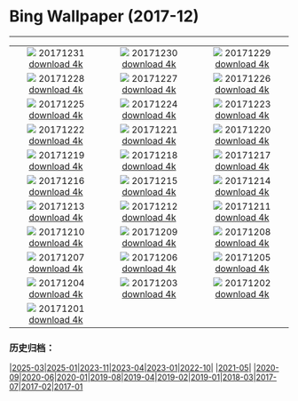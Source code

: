 # Bing Wallpaper (2017-12)
**************
| | | |
| :----: | :----: | :----: |
| ![](https://www.bing.com/az/hprichbg/rb/NordketteNYE_EN-US12870487032_1920x1080.jpg) 20171231 [download 4k](https://www.bing.com/az/hprichbg/rb/NordketteNYE_EN-US12870487032_UHD.jpg) | ![](https://www.bing.com/az/hprichbg/rb/UKThamesBarrier_EN-US8901255344_1920x1080.jpg) 20171230 [download 4k](https://www.bing.com/az/hprichbg/rb/UKThamesBarrier_EN-US8901255344_UHD.jpg) | ![](https://www.bing.com/az/hprichbg/rb/PineZion_EN-US12909890750_1920x1080.jpg) 20171229 [download 4k](https://www.bing.com/az/hprichbg/rb/PineZion_EN-US12909890750_UHD.jpg) |
| ![](https://www.bing.com/az/hprichbg/rb/HawaiiGST_EN-US13793614204_1920x1080.jpg) 20171228 [download 4k](https://www.bing.com/az/hprichbg/rb/HawaiiGST_EN-US13793614204_UHD.jpg) | ![](https://www.bing.com/az/hprichbg/rb/CPNYSnow_EN-US14243356452_1920x1080.jpg) 20171227 [download 4k](https://www.bing.com/az/hprichbg/rb/CPNYSnow_EN-US14243356452_UHD.jpg) | ![](https://www.bing.com/az/hprichbg/rb/GlisGlis_EN-US11460364843_1920x1080.jpg) 20171226 [download 4k](https://www.bing.com/az/hprichbg/rb/GlisGlis_EN-US11460364843_UHD.jpg) |
| ![](https://www.bing.com/az/hprichbg/rb/LaplandAurora_EN-US12070884927_1920x1080.jpg) 20171225 [download 4k](https://www.bing.com/az/hprichbg/rb/LaplandAurora_EN-US12070884927_UHD.jpg) | ![](https://www.bing.com/az/hprichbg/rb/NorthPole_EN-US14115177583_1920x1080.jpg) 20171224 [download 4k](https://www.bing.com/az/hprichbg/rb/NorthPole_EN-US14115177583_UHD.jpg) | ![](https://www.bing.com/az/hprichbg/rb/SFSantaCon_EN-US11072721713_1920x1080.jpg) 20171223 [download 4k](https://www.bing.com/az/hprichbg/rb/SFSantaCon_EN-US11072721713_UHD.jpg) |
| ![](https://www.bing.com/az/hprichbg/rb/RosehipRobin_EN-US10765383343_1920x1080.jpg) 20171222 [download 4k](https://www.bing.com/az/hprichbg/rb/RosehipRobin_EN-US10765383343_UHD.jpg) | ![](https://www.bing.com/az/hprichbg/rb/SolsticeSquirrel_EN-US6551849968_1920x1080.jpg) 20171221 [download 4k](https://www.bing.com/az/hprichbg/rb/SolsticeSquirrel_EN-US6551849968_UHD.jpg) | ![](https://www.bing.com/az/hprichbg/rb/BarHarborCave_EN-US8598700153_1920x1080.jpg) 20171220 [download 4k](https://www.bing.com/az/hprichbg/rb/BarHarborCave_EN-US8598700153_UHD.jpg) |
| ![](https://www.bing.com/az/hprichbg/rb/ReindeerLichen_EN-US9289253828_1920x1080.jpg) 20171219 [download 4k](https://www.bing.com/az/hprichbg/rb/ReindeerLichen_EN-US9289253828_UHD.jpg) | ![](https://www.bing.com/az/hprichbg/rb/Snowflake_EN-US8186875426_1920x1080.jpg) 20171218 [download 4k](https://www.bing.com/az/hprichbg/rb/Snowflake_EN-US8186875426_UHD.jpg) | ![](https://www.bing.com/az/hprichbg/rb/MGRBerlin_EN-US6734108494_1920x1080.jpg) 20171217 [download 4k](https://www.bing.com/az/hprichbg/rb/MGRBerlin_EN-US6734108494_UHD.jpg) |
| ![](https://www.bing.com/az/hprichbg/rb/TamarackCones_EN-US12178466392_1920x1080.jpg) 20171216 [download 4k](https://www.bing.com/az/hprichbg/rb/TamarackCones_EN-US12178466392_UHD.jpg) | ![](https://www.bing.com/az/hprichbg/rb/SeychellesCCSS_EN-US10430664838_1920x1080.jpg) 20171215 [download 4k](https://www.bing.com/az/hprichbg/rb/SeychellesCCSS_EN-US10430664838_UHD.jpg) | ![](https://www.bing.com/az/hprichbg/rb/MonkeySoak_EN-US9655680148_1920x1080.jpg) 20171214 [download 4k](https://www.bing.com/az/hprichbg/rb/MonkeySoak_EN-US9655680148_UHD.jpg) |
| ![](https://www.bing.com/az/hprichbg/rb/Freudenberg_EN-US11714819408_1920x1080.jpg) 20171213 [download 4k](https://www.bing.com/az/hprichbg/rb/Freudenberg_EN-US11714819408_UHD.jpg) | ![](https://www.bing.com/az/hprichbg/rb/Gnomes_EN-US13899110865_1920x1080.jpg) 20171212 [download 4k](https://www.bing.com/az/hprichbg/rb/Gnomes_EN-US13899110865_UHD.jpg) | ![](https://www.bing.com/az/hprichbg/rb/Jangothang_EN-US12673032792_1920x1080.jpg) 20171211 [download 4k](https://www.bing.com/az/hprichbg/rb/Jangothang_EN-US12673032792_UHD.jpg) |
| ![](https://www.bing.com/az/hprichbg/rb/SiberianJay_EN-US7327037586_1920x1080.jpg) 20171210 [download 4k](https://www.bing.com/az/hprichbg/rb/SiberianJay_EN-US7327037586_UHD.jpg) | ![](https://www.bing.com/az/hprichbg/rb/FlightFest_EN-US9045713592_1920x1080.jpg) 20171209 [download 4k](https://www.bing.com/az/hprichbg/rb/FlightFest_EN-US9045713592_UHD.jpg) | ![](https://www.bing.com/az/hprichbg/rb/SibeliusMonument_EN-US8903164725_1920x1080.jpg) 20171208 [download 4k](https://www.bing.com/az/hprichbg/rb/SibeliusMonument_EN-US8903164725_UHD.jpg) |
| ![](https://www.bing.com/az/hprichbg/rb/USSHalsey_EN-US8094323962_1920x1080.jpg) 20171207 [download 4k](https://www.bing.com/az/hprichbg/rb/USSHalsey_EN-US8094323962_UHD.jpg) | ![](https://www.bing.com/az/hprichbg/rb/MatusevichGlacier_EN-US13620113504_1920x1080.jpg) 20171206 [download 4k](https://www.bing.com/az/hprichbg/rb/MatusevichGlacier_EN-US13620113504_UHD.jpg) | ![](https://www.bing.com/az/hprichbg/rb/HuangshanClouds_EN-US9460330019_1920x1080.jpg) 20171205 [download 4k](https://www.bing.com/az/hprichbg/rb/HuangshanClouds_EN-US9460330019_UHD.jpg) |
| ![](https://www.bing.com/az/hprichbg/rb/Motherboard_EN-US12641512843_1920x1080.jpg) 20171204 [download 4k](https://www.bing.com/az/hprichbg/rb/Motherboard_EN-US12641512843_UHD.jpg) | ![](https://www.bing.com/az/hprichbg/rb/PrudhoeOx_EN-US8573296927_1920x1080.jpg) 20171203 [download 4k](https://www.bing.com/az/hprichbg/rb/PrudhoeOx_EN-US8573296927_UHD.jpg) | ![](https://www.bing.com/az/hprichbg/rb/PotashPonds_EN-US13213047688_1920x1080.jpg) 20171202 [download 4k](https://www.bing.com/az/hprichbg/rb/PotashPonds_EN-US13213047688_UHD.jpg) |
| ![](https://www.bing.com/az/hprichbg/rb/SpiralSpain_EN-US12059815472_1920x1080.jpg) 20171201 [download 4k](https://www.bing.com/az/hprichbg/rb/SpiralSpain_EN-US12059815472_UHD.jpg) |  |  |

### 历史归档：

|[2025-03](bing/2025-03/2025-03.md)|[2025-01](bing/2025-01/2025-01.md)|[2023-11](bing/2023-11/2023-11.md)|[2023-04](bing/2023-04/2023-04.md)|[2023-01](bing/2023-01/2023-01.md)|[2022-10](bing/2022-10/2022-10.md)|
|[2021-05](bing/2021-05/2021-05.md)|
|[2020-09](bing/2020-09/2020-09.md)|[2020-06](bing/2020-06/2020-06.md)|[2020-01](bing/2020-01/2020-01.md)|[2019-08](bing/2019-08/2019-08.md)|[2019-04](bing/2019-04/2019-04.md)|[2019-02](bing/2019-02/2019-02.md)|[2019-01](bing/2019-01/2019-01.md)|[2018-03](bing/2018-03/2018-03.md)|[2017-07](bing/2017-07/2017-07.md)|[2017-02](bing/2017-02/2017-02.md)|[2017-01](bing/2017-01/2017-01.md)